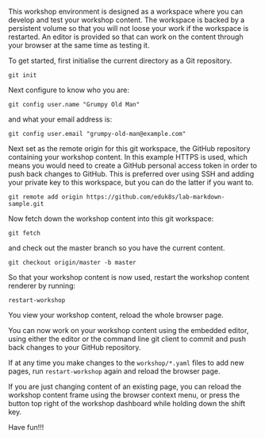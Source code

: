 This workshop environment is designed as a workspace where you can develop and test your workshop content. The workspace is backed by a persistent volume so that you will not loose your work if the workspace is restarted. An editor is provided so that can work on the content through your browser at the same time as testing it.

To get started, first initialise the current directory as a Git repository.

```execute
git init
```

Next configure to know who you are:

```copy-and-edit
git config user.name "Grumpy Old Man"
```

and what your email address is:

```copy-and-edit
git config user.email "grumpy-old-man@example.com"
```

Next set as the remote origin for this git workspace, the GitHub repository containing your workshop content. In this example HTTPS is used, which means you would need to create a GitHub personal access token in order to push back changes to GitHub. This is preferred over using SSH and adding your private key to this workspace, but you can do the latter if you want to.

```copy-and-edit
git remote add origin https://github.com/eduk8s/lab-markdown-sample.git
```

Now fetch down the workshop content into this git workspace:

```execute
git fetch
```

and check out the master branch so you have the current content.

```execute
git checkout origin/master -b master
```

So that your workshop content is now used, restart the workshop content renderer by running:

```execute
restart-workshop
```

You view your workshop content, reload the whole browser page.

You can now work on your workshop content using the embedded editor, using either the editor or the command line git client to commit and push back changes to your GitHub repository.

If at any time you make changes to the ``workshop/*.yaml`` files to add new pages, run ``restart-workshop`` again and reload the browser page.

If you are just changing content of an existing page, you can reload the workshop content frame using the browser context menu, or press the <span class="fas fa-sync-alt"></span> button top right of the workshop dashboard while holding down the shift key.

Have fun!!!
